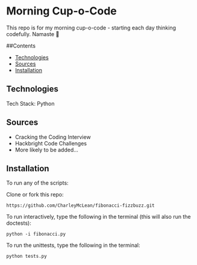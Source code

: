 # Morning Cup-o-Code

This repo is for my morning cup-o-code - starting each day thinking codefully.  Namaste :pray:


##Contents
* [Technologies](#technologies)
* [Sources](#sources)
* [Installation](#install)

## <a name="technologies"></a>Technologies

Tech Stack: Python<br/>


## <a name="sources"></a>Sources
* Cracking the Coding Interview
* Hackbright Code Challenges
* More likely to be added...


## <a name="install"></a>Installation

To run any of the scripts:

Clone or fork this repo:

```
https://github.com/CharleyMcLean/fibonacci-fizzbuzz.git
```

To run interactively, type the following in the terminal (this will also run the doctests):

```
python -i fibonacci.py
```

To run the unittests, type the following in the terminal:

```
python tests.py
```
